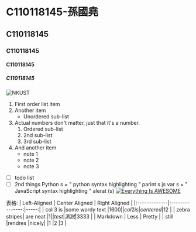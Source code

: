 # C110118145-孫國堯
## C110118145
### C110118145
#### C110118145
##### C110118145
![NKUST](nkust.png"高科大")
1. First order list item
2. Another item
    *  Unordered sub-list
3. Actual numbers don't matter, just that it's a number.
    1. Ordered sub-list
    2. 2nd sub-list
    3. 3rd sub-list
4. And another item
    + note 1
    - note 2
    * note 3
- [ ] todo list
- [ ] 2nd things
 Python
s = " python syntax highlighting "
parint s
 js
var s  = " JavaScript syntax highlighting "
alerat (s)
[![Everything Is AWESOME](https://img.youtube.com/vi/StTqXEQ2l-Y/0.jpg)](https://www.youtube.com/watch?v=StTqXEQ2l-Y "Everything Is AWESOME")

表格:
| Left-Aligned | Center Aligned | Right Aligned |
|:-------------|:---------------:|-----:|
| col 3 is     |some wordy text  |$1600 |
| col 2 is     |centered         |$12   |
| zebra stripes| are neat        |$1    |
|test |測試          |$3333 |
| Markdown     | Less            | Pretty |
| still        |rendres          |nicely|
|1             |2                |3     |
